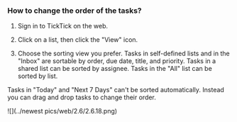 ### How to change the order of the tasks?

1. Sign in to TickTick on the web.

2. Click on a list, then click the "View" icon.

3. Choose the sorting view you prefer. Tasks in self-defined lists and in the "Inbox" are sortable by order, due date, title, and priority. Tasks in a shared list can be sorted by assignee. Tasks in the "All" list can be sorted by list.

Tasks in "Today" and "Next 7 Days" can't be sorted automatically. Instead you can drag and drop tasks to change their order.

![](../newest pics/web/2.6/2.6.18.png)

